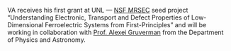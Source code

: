 VA receives his first grant at UNL — <a href="https://mrsec.unl.edu/" target="_blank" rel="noreferrer noopener">NSF MRSEC</a> seed project “Understanding Electronic, Transport and Defect Properties of Low-Dimensional Ferroelectric Systems from First-Principles” and will be working in collaboration with <a href="https://unlcms.unl.edu/cas/physics/gruverman/node/1" target="_blank" rel="noreferrer noopener">Prof. Alexei Gruverman</a> from the Department of Physics and Astronomy.
